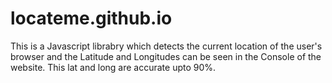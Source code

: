 # locateme.github.io
This is a Javascript librabry which detects the current location of the user's browser and the Latitude and Longitudes can be seen in the Console of the website.
This lat and long are accurate upto 90%.
